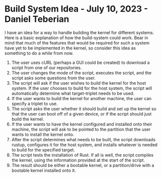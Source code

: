 # Build System Idea - July 10, 2023 - Daniel Teberian

I have an idea for a way to handle building the kernel for different systems. Here is a basic explanation of how the build-system could work. Bear in mind that much of the features that would be required for such a system have yet to be implemented in the kernel, so consider this idea as something to do a while from now.

1. The user uses cURL (perhaps a GUI could be created) to download a script from one of our repositories.
2. The user changes the mode of the script, executes the script, and the script asks some questions from the user.
3. The script will ask if the user wishes to build the kernel for the host system. If the user chooses to build for the host system, the script will automatically determine what target-triplet needs to be used.
4. If the user wants to build the kernel for another machine, the user can specify a triplet to use.
5. The script asks the user whether it should build and set up the kernel so that the user can boot off of a given device, or if the script should just build the kernel.
6. If the user wants to have the kernel configured and installed onto their machine, the script will ask to be pointed to the partition that the user wants to install the kernel onto.
7. After the script determines what needs to be built, the script downloads rustup, configures it for the host system, and installs whatever is needed to build for the specified target.
8. The script tests the installation of Rust. If all is well, the script compiles the kernel, using the information provided at the start of the script.
9. The result should be either a bootable kernel, or a partition/drive with a bootable kernel installed onto it.
